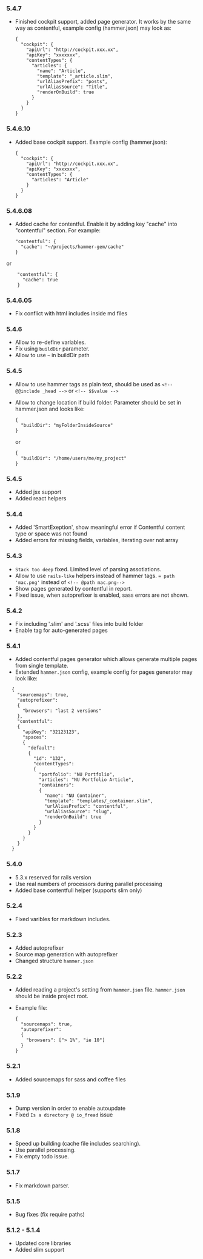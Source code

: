 ### 5.4.7
  * Finished cockpit support, added page generator. It works by the same way as contentful, example config (hammer.json) may look as:

        {
          "cockpit": {
            "apiUrl": "http://cockpit.xxx.xx",
            "apiKey": "xxxxxxx",
            "contentTypes": {
              "articles": {
                "name": "Article",
                "template": "_article.slim",
                "urlAliasPrefix": "posts",
                "urlAliasSource": "Title",
                "renderOnBuild": true
              }
            }
          }
        }

### 5.4.6.10
  * Added base cockpit support. Example config (hammer.json):

        {
          "cockpit": {
            "apiUrl": "http://cockpit.xxx.xx",
            "apiKey": "xxxxxxx",
            "contentTypes": {
              "articles": "Article"
            }
          }
        }
        
### 5.4.6.08

  * Added cache for contentful. Enable it by adding key "cache" into "contentful" section. For example:

        "contentful": {
          "cache": "~/projects/hammer-gem/cache"
        }
  or

        "contentful": {
          "cache": true
        }

### 5.4.6.05

  * Fix conflict with html includes inside md files

### 5.4.6

  * Allow to re-define variables.
  * Fix using `buildDir` parameter.
  * Allow to use `~` in buildDir path

### 5.4.5

  * Allow to use hammer tags as plain text, should be used as `<!-- @@include _head -->` or `<!-- $$value -->`
  * Allow to change location if build folder. Parameter should be set in hammer.json and looks like:

        {
          "buildDir": "myFolderInsideSource"
        }

    or

        {
          "buildDir": "/home/users/me/my_project"
        }

### 5.4.5
  
  * Added jsx support
  * Added react helpers

### 5.4.4

  * Added 'SmartExeption', show meaningful error if Contentful content type or space was not found
  * Added errors for missing fields, variables, iterating over not array

### 5.4.3
  
  * `Stack too deep` fixed. Limited level of parsing assotiations.
  *  Allow to use `rails-like` helpers instead of hammer tags. `= path 'mac.png'` instead of `<!-- @path mac.png-->` 
  * Show pages generated by contentful in report.
  * Fixed issue, when autoprefixer is enabled, sass errors are not shown.
  

### 5.4.2

  * Fix including '.slim' and '.scss' files into build folder
  * Enable <!-- @path --> tag for auto-generated pages

### 5.4.1
  
  * Added contentful pages generator which allows generate multiple pages from single template.
  * Extended `hammer.json` config, example config for pages generator may look like:
```
  {
    "sourcemaps": true,
    "autoprefixer":
    {
      "browsers": "last 2 versions"
    },
    "contentful":
    {
      "apiKey": "32123123",
      "spaces": 
      {
        "default":
        {
          "id": "132",
          "contentTypes":
          {
            "portfolio": "NU Portfolio",
            "articles": "NU Portfolio Article",
            "containers":
            {
              "name": "NU Container",
              "template": "templates/_container.slim",
              "urlAliasPrefix": "contentful",
              "urlAliasSource": "slug",
              "renderOnBuild": true
            }
          }
        }
      }
    }
  }
```

### 5.4.0

  * 5.3.x reserved for rails version
  * Use real numbers of processors during parallel processing
  * Added base contentfull helper (supports slim only)

### 5.2.4

  * Fixed varibles for markdown includes.
  

### 5.2.3

  * Added autoprefixer
  * Source map generation with autoprefixer
  * Changed structure `hammer.json` 

### 5.2.2

  * Added reading a project's setting from `hammer.json` file. `hammer.json` should be inside project root.
  * Example file:

        {
          "sourcemaps": true,
          "autoprefixer":
          {
            "browsers": ["> 1%", "ie 10"]
          }
        }

### 5.2.1

  * Added sourcemaps for sass and coffee files
  
### 5.1.9

 * Dump version in order to enable autoupdate
 * Fixed `Is a directory @ io_fread` issue

### 5.1.8

  * Speed up building (cache file includes searching).
  * Use parallel processing.
  * Fix empty todo issue.
 
### 5.1.7
 
  * Fix markdown parser.

### 5.1.5

  * Bug fixes (fix require paths)

### 5.1.2 - 5.1.4

  * Updated core libraries
  * Added slim support

